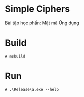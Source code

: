 # Simple Ciphers
  Bài tập học phần: Mật mã Ứng dụng

# Build
  `# msbuild`

# Run
  `# .\Release\a.exe --help`
